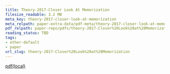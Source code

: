 ```yaml
---
title: Theory-2017-Closer Look At Memorization
filesize_readable: 3.2 MB
meta_key: theory-2017-closer-look-at-memorization
meta_relpath: paper-extra-data/pdf-meta/theory-2017-closer-look-at-memorization.yaml
pdf_relpath: paper-repo/pdfs/theory-2017-Closer%20Look%20at%20Memorization.pdf
reading_status: TBD
tags:
- other-default
- paper
url_slug: theory-2017-Closer%20Look%20at%20Memorization
---
```


[pdf(local)](../../paper-repo/pdfs/theory-2017-Closer%20Look%20at%20Memorization.pdf)
